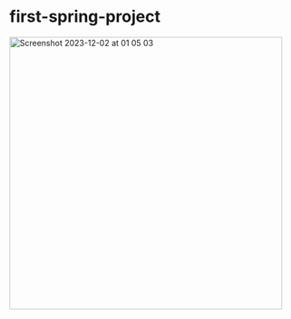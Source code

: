 # first-spring-project

<img width="481" alt="Screenshot 2023-12-02 at 01 05 03" src="https://github.com/paulina-it/first-spring-project/assets/71868300/232a2947-b90b-4625-aabc-b1407b3d90ed">
